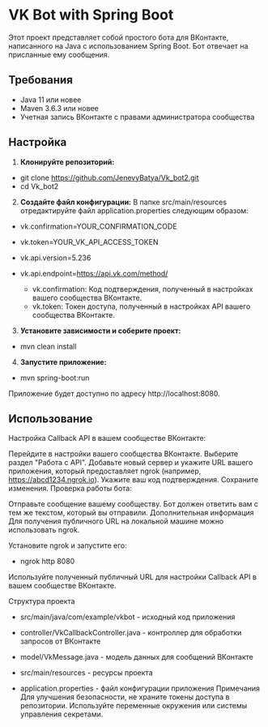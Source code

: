 # VK Bot with Spring Boot

Этот проект представляет собой простого бота для ВКонтакте, написанного на Java с использованием Spring Boot. Бот отвечает на присланные ему сообщения.

## Требования

- Java 11 или новее
- Maven 3.6.3 или новее
- Учетная запись ВКонтакте с правами администратора сообщества

## Настройка

1. **Клонируйте репозиторий:**
 - git clone https://github.com/JenevyBatya/Vk_bot2.git
 - cd Vk_bot2
   
2. **Создайте файл конфигурации:**
В папке src/main/resources отредактируйте файл application.properties следующим образом:

- vk.confirmation=YOUR_CONFIRMATION_CODE
- vk.token=YOUR_VK_API_ACCESS_TOKEN
- vk.api.version=5.236
- vk.api.endpoint=https://api.vk.com/method/

    - vk.confirmation: Код подтверждения, полученный в настройках вашего сообщества ВКонтакте.
    - vk.token: Токен доступа, полученный в настройках API вашего сообщества ВКонтакте.

3. **Установите зависимости и соберите проект:**
- mvn clean install

4. **Запустите приложение:**
- mvn spring-boot:run

Приложение будет доступно по адресу http://localhost:8080.

## Использование ##
Настройка Callback API в вашем сообществе ВКонтакте:

Перейдите в настройки вашего сообщества ВКонтакте.
Выберите раздел "Работа с API".
Добавьте новый сервер и укажите URL вашего приложения, который предоставляет ngrok (например, https://abcd1234.ngrok.io).
Укажите ваш код подтверждения.
Сохраните изменения.
Проверка работы бота:

Отправьте сообщение вашему сообществу.
Бот должен ответить вам с тем же текстом, который вы отправили.
Дополнительная информация
Для получения публичного URL на локальной машине можно использовать ngrok.

Установите ngrok и запустите его:
- ngrok http 8080

Используйте полученный публичный URL для настройки Callback API в вашем сообществе ВКонтакте.

Структура проекта
- src/main/java/com/example/vkbot - исходный код приложения

- controller/VkCallbackController.java - контроллер для обработки запросов от ВКонтакте
- model/VkMessage.java - модель данных для сообщений ВКонтакте
- src/main/resources - ресурсы проекта

- application.properties - файл конфигурации приложения
Примечания
Для улучшения безопасности, не храните токены доступа в репозитории. Используйте переменные окружения или системы управления секретами.
